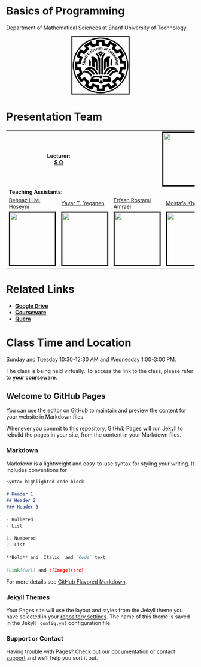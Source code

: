 

# Basics of Programming 
Department of Mathematical Sciences at Sharif University of Technology          
<center><img src=".\Images\SUT.png" alt="" border='3' height='150' width='150' /></center>

# Presentation Team

<table>
  <tr>
    <th colspan="2"><span style="font-weight:bold">Lecturer: <br></span><a href="https://nastaraan.github.io/test2/">S O</a></th>
    <th colspan="3"><img src=".\Images\HH.jpg" alt="" border='3' height='140' width='140' /></th>
  </tr>
  <tr>
    <td colspan="5"><span style="font-weight:bold">Teaching Assistants:</span></td>
  </tr>
  <tr>
    <td><a href="">Behnaz H.M. Hoseyni</a></td>
    <td><a href="">Yavar T. Yeganeh</a></td>
    <td><a href="">Erfaan Rostami Amraei</a></td>
    <td><a href="">Mostafa Khodayari</a></td>
    <td><a href="">Esmail Mafakheri</a></td>
  </tr>
  <tr>
    <td><img src="" alt="" border='3' height='140' width='120' /></td>
    <td><img src="" alt="" border='3' height='140' width='120' /></td>
    <td><img src="" alt="" border='3' height='140' width='120' /></td>
    <td><img src="" alt="" border='3' height='140' width='120' /></td>
    <td><img src="" alt="" border='3' height='140' width='120' /></td>   
  </tr>
</table>

# Related Links

* [**Google Drive**](https://nastaraan.github.io/test2/)
* [**Courseware**](https://nastaraan.github.io/test2/)
* [**Quera**](https://nastaraan.github.io/test2/)


# Class Time and Location
Sunday and Tuesday 10:30-12:30 AM and Wednesday 1:00-3:00 PM.

The class is being held virtually. To access the link to the class, please refer to [**your courseware**](https://nastaraan.github.io/test2/).

## Welcome to GitHub Pages

You can use the [editor on GitHub](https://github.com/nastaraan/test2/edit/gh-pages/README.md) to maintain and preview the content for your website in Markdown files.

Whenever you commit to this repository, GitHub Pages will run [Jekyll](https://jekyllrb.com/) to rebuild the pages in your site, from the content in your Markdown files.

### Markdown

Markdown is a lightweight and easy-to-use syntax for styling your writing. It includes conventions for

```markdown
Syntax highlighted code block

# Header 1
## Header 2
### Header 3

- Bulleted
- List

1. Numbered
2. List

**Bold** and _Italic_ and `Code` text

[Link](url) and ![Image](src)
```

For more details see [GitHub Flavored Markdown](https://guides.github.com/features/mastering-markdown/).

### Jekyll Themes

Your Pages site will use the layout and styles from the Jekyll theme you have selected in your [repository settings](https://github.com/nastaraan/test2/settings). The name of this theme is saved in the Jekyll `_config.yml` configuration file.

### Support or Contact

Having trouble with Pages? Check out our [documentation](https://docs.github.com/categories/github-pages-basics/) or [contact support](https://github.com/contact) and we’ll help you sort it out.
